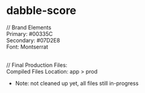 # dabble-score


// Brand Elements<br>
Primary: #00335C<br>
Secondary: #07D2E8<br>
Font: Montserrat<br>
<br>

// Final Production Files:<br>
Compiled Files Location: app > prod<br>
- Note: not cleaned up yet, all files still in-progress
